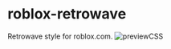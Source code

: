 # roblox-retrowave
Retrowave style for roblox.com.
![previewCSS](https://user-images.githubusercontent.com/89071033/156847661-4836dd0e-8713-406a-9fd3-bdfbeff0262f.png)
